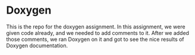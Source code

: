 # Doxygen
This is the repo for the doxygen assignment. In this assignment, we were given code already, and we needed to add comments to it. After we added those comments, we ran Doxygen on it and got to see the nice results of Doxygen documentation. 

